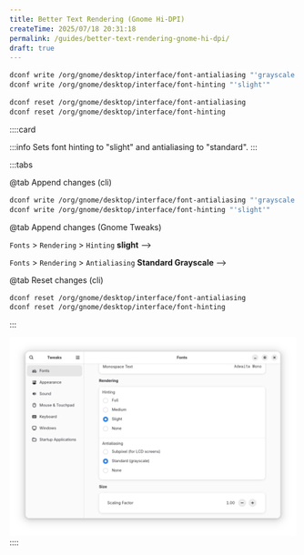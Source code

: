 ```yaml
---
title: Better Text Rendering (Gnome Hi-DPI)
createTime: 2025/07/18 20:31:18
permalink: /guides/better-text-rendering-gnome-hi-dpi/
draft: true
---
```


```bash
dconf write /org/gnome/desktop/interface/font-antialiasing "'grayscale'"
dconf write /org/gnome/desktop/interface/font-hinting "'slight'"
```

```bash
dconf reset /org/gnome/desktop/interface/font-antialiasing
dconf reset /org/gnome/desktop/interface/font-hinting
```

::::card

:::info Sets font hinting to "slight" and antialiasing to "standard".
:::

:::tabs

@tab Append changes (cli)

```bash
dconf write /org/gnome/desktop/interface/font-antialiasing "'grayscale'"
dconf write /org/gnome/desktop/interface/font-hinting "'slight'"
```

@tab Append changes (Gnome Tweaks)

`Fonts` > `Rendering` > `Hinting` **slight** -->

`Fonts` > `Rendering` > `Antialiasing` **Standard Grayscale** -->

@tab Reset changes (cli)

```bash
dconf reset /org/gnome/desktop/interface/font-antialiasing
dconf reset /org/gnome/desktop/interface/font-hinting
```

:::

![Gnome Tweaks Font Redering Settings](./assets/gnome-tweaks-font-rendering-settings.png)
::::
